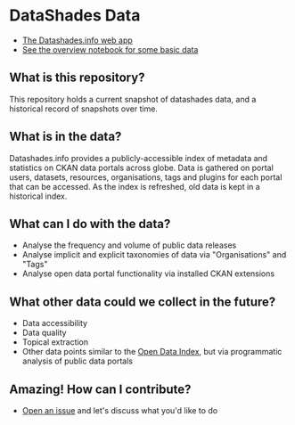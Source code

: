 # DataShades Data

- [The Datashades.info web app](https://datashades.info/)
- [See the overview notebook for some basic data](./overview.ipynb)

## What is this repository?

This repository holds a current snapshot of datashades data, and a historical record of snapshots over time.

## What is in the data?

Datashades.info provides a publicly-accessible index of metadata and statistics on CKAN data portals across globe. Data is gathered on portal users, datasets, resources, organisations, tags and plugins for each portal that can be accessed. As the index is refreshed, old data is kept in a historical index.

## What can I do with the data?

- Analyse the frequency and volume of public data releases
- Analyse implicit and explicit taxonomies of data via "Organisations" and "Tags"
- Analyse open data portal functionality via installed CKAN extensions

## What other data could we collect in the future?

- Data accessibility
- Data quality
- Topical extraction
- Other data points similar to the [Open Data Index](http://index.okfn.org/), but via programmatic analysis of public data portals

## Amazing! How can I contribute?

- [Open an issue](https://github.com/DataShades/datashades-data/issues) and let's discuss what you'd like to do